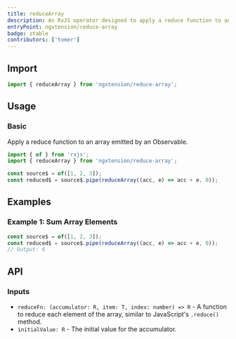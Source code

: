 ```yaml
---
title: reduceArray
description: An RxJS operator designed to apply a reduce function to an array within an Observable stream, simplifying array transformations.
entryPoint: ngxtension/reduce-array
badge: stable
contributors: ['tomer']
---
```


## Import

```ts
import { reduceArray } from 'ngxtension/reduce-array';
```

## Usage

### Basic

Apply a reduce function to an array emitted by an Observable.

```ts
import { of } from 'rxjs';
import { reduceArray } from 'ngxtension/reduce-array';

const source$ = of([1, 2, 3]);
const reduced$ = source$.pipe(reduceArray((acc, e) => acc + e, 0));
```

## Examples

### Example 1: Sum Array Elements

```ts
const source$ = of([1, 2, 3]);
const reduced$ = source$.pipe(reduceArray((acc, e) => acc + e, 0));
// Output: 6
```

## API

### Inputs

- `reduceFn: (accumulator: R, item: T, index: number) => R` - A function to reduce each element of the array, similar to JavaScript's `.reduce()` method.
- `initialValue: R` - The initial value for the accumulator.
